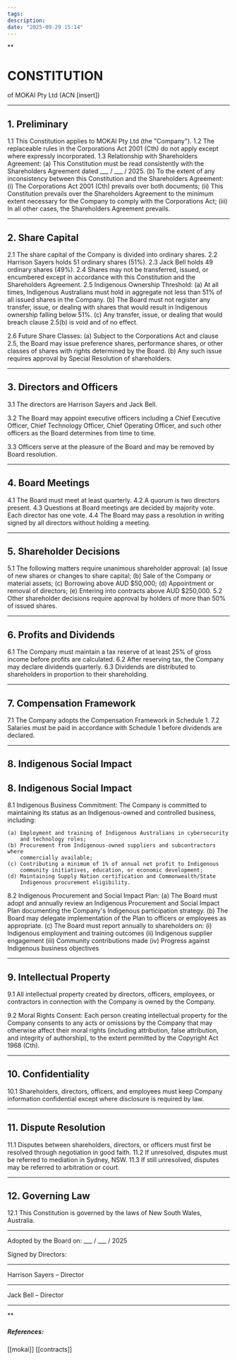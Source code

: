 ```yaml
---
tags:
description:
date: "2025-09-29 15:14"
---
```

**

# CONSTITUTION

of MOKAI Pty Ltd (ACN [insert])

---

## 1. Preliminary

1.1 This Constitution applies to MOKAI Pty Ltd (the "Company").
1.2 The replaceable rules in the Corporations Act 2001 (Cth) do not apply except where expressly incorporated.
1.3 Relationship with Shareholders Agreement:
    (a) This Constitution must be read consistently with the Shareholders
        Agreement dated ___ / ___ / 2025.
    (b) To the extent of any inconsistency between this Constitution and
        the Shareholders Agreement:
        (i) The Corporations Act 2001 (Cth) prevails over both documents;
        (ii) This Constitution prevails over the Shareholders Agreement to
             the minimum extent necessary for the Company to comply with
             the Corporations Act;
        (iii) In all other cases, the Shareholders Agreement prevails.

---

## 2. Share Capital

2.1 The share capital of the Company is divided into ordinary shares.
2.2 Harrison Sayers holds 51 ordinary shares (51%).
2.3 Jack Bell holds 49 ordinary shares (49%).
2.4 Shares may not be transferred, issued, or encumbered except in accordance with this Constitution and the Shareholders Agreement.
2.5 Indigenous Ownership Threshold:
    (a) At all times, Indigenous Australians must hold in aggregate not
        less than 51% of all issued shares in the Company.
    (b) The Board must not register any transfer, issue, or dealing with
        shares that would result in Indigenous ownership falling below 51%.
    (c) Any transfer, issue, or dealing that would breach clause 2.5(b)
        is void and of no effect.

2.6 Future Share Classes:
    (a) Subject to the Corporations Act and clause 2.5, the Board may
        issue preference shares, performance shares, or other classes of
        shares with rights determined by the Board.
    (b) Any such issue requires approval by Special Resolution of
        shareholders.

---

## 3. Directors and Officers

3.1 The directors are Harrison Sayers and Jack Bell.

3.2 The Board may appoint executive officers including a Chief Executive
Officer, Chief Technology Officer, Chief Operating Officer, and such other
officers as the Board determines from time to time.

3.3 Officers serve at the pleasure of the Board and may be removed by
Board resolution.


---

## 4. Board Meetings

4.1 The Board must meet at least quarterly.
4.2 A quorum is two directors present.
4.3 Questions at Board meetings are decided by majority vote. Each director has one vote.
4.4 The Board may pass a resolution in writing signed by all directors without holding a meeting.

---

## 5. Shareholder Decisions

5.1 The following matters require unanimous shareholder approval:
(a) Issue of new shares or changes to share capital;
(b) Sale of the Company or material assets;
(c) Borrowing above AUD $50,000;
(d) Appointment or removal of directors;
(e) Entering into contracts above AUD $250,000.
5.2 Other shareholder decisions require approval by holders of more than 50% of issued shares.

---

## 6. Profits and Dividends

6.1 The Company must maintain a tax reserve of at least 25% of gross income before profits are calculated.
6.2 After reserving tax, the Company may declare dividends quarterly.
6.3 Dividends are distributed to shareholders in proportion to their shareholding.

---

## 7. Compensation Framework

7.1 The Company adopts the Compensation Framework in Schedule 1.
7.2 Salaries must be paid in accordance with Schedule 1 before dividends are declared.

---

## 8. Indigenous Social Impact

## 8. Indigenous Social Impact

8.1 Indigenous Business Commitment:
    The Company is committed to maintaining its status as an Indigenous-owned
    and controlled business, including:

    (a) Employment and training of Indigenous Australians in cybersecurity
        and technology roles;
    (b) Procurement from Indigenous-owned suppliers and subcontractors where
        commercially available;
    (c) Contributing a minimum of 1% of annual net profit to Indigenous
        community initiatives, education, or economic development;
    (d) Maintaining Supply Nation certification and Commonwealth/State
        Indigenous procurement eligibility.

8.2 Indigenous Procurement and Social Impact Plan:
    (a) The Board must adopt and annually review an Indigenous Procurement
        and Social Impact Plan documenting the Company's Indigenous
        participation strategy.
    (b) The Board may delegate implementation of the Plan to officers or
        employees as appropriate.
    (c) The Board must report annually to shareholders on:
        (i) Indigenous employment and training outcomes
        (ii) Indigenous supplier engagement
        (iii) Community contributions made
        (iv) Progress against Indigenous business objectives

---

## 9. Intellectual Property

9.1 All intellectual property created by directors, officers, employees,
or contractors in connection with the Company is owned by the Company.

9.2 Moral Rights Consent:
    Each person creating intellectual property for the Company consents to
    any acts or omissions by the Company that may otherwise affect their
    moral rights (including attribution, false attribution, and integrity
    of authorship), to the extent permitted by the Copyright Act 1968 (Cth).


---

## 10. Confidentiality

10.1 Shareholders, directors, officers, and employees must keep Company information confidential except where disclosure is required by law.

---

## 11. Dispute Resolution

11.1 Disputes between shareholders, directors, or officers must first be resolved through negotiation in good faith.
11.2 If unresolved, disputes must be referred to mediation in Sydney, NSW.
11.3 If still unresolved, disputes may be referred to arbitration or court.

---

## 12. Governing Law

12.1 This Constitution is governed by the laws of New South Wales, Australia.

---

Adopted by the Board on: ___ / ___ / 2025

Signed by Directors:

---

Harrison Sayers – Director

---

Jack Bell – Director

---


**










##### References:
[[mokai]] [[contracts]]
